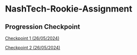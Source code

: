 # NashTech-Rookie-Assignment

## Progression Checkpoint

[Checkpoint 1 (26/05/2024)](https://drive.google.com/file/d/1nrVyfdqnWbTDpsKn5cDCisGhHqyJl-NR/view?usp=sharing)

[Checkpoint 2 (26/05/2024)](https://drive.google.com/file/d/13Uq1dsWfq26baVoyezXDrq_FU4nDMyoE/view?usp=sharing)
